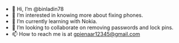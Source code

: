 - 👋 Hi, I’m @binladin78
- 👀 I’m interested in knowing more about fixing phones.
- 🌱 I’m currently learning with Nokia.
- 💞️ I’m looking to collaborate on removing passwords and lock pins.
- 📫 How to reach me is at gpienaar12345@gmail.com

<!---
binladin78/binladin78 is a ✨ special ✨ repository because its `README.md` (this file) appears on your GitHub profile.
You can click the Preview link to take a look at your changes.
--->
